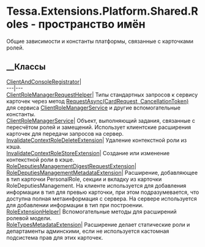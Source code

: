 # Tessa.Extensions.Platform.Shared.Roles - пространство имён
Общие зависимости и константы платформы, связанные с карточками ролей.
##  __Классы
[ClientAndConsoleRegistrator](T_Tessa_Extensions_Platform_Shared_Roles_ClientAndConsoleRegistrator.htm)|  
---|---  
[ClientRoleManagerRequestHelper](T_Tessa_Extensions_Platform_Shared_Roles_ClientRoleManagerRequestHelper.htm)|
Типы стандартных запросов к сервису карточек через метод
[RequestAsync(CardRequest,
CancellationToken)](M_Tessa_Cards_ICardRepository_RequestAsync.htm) для
сервиса
[ClientRoleManagerService](T_Tessa_Extensions_Platform_Shared_Roles_ClientRoleManagerService.htm)
и другие вспомогательные константы.  
[ClientRoleManagerService](T_Tessa_Extensions_Platform_Shared_Roles_ClientRoleManagerService.htm)|
Объект, выполняющий задания, связанные с пересчётом ролей и замещений.
Использует клиентские расширения карточек для передачи запросов на сервер.  
[InvalidateContextRoleDeleteExtension](T_Tessa_Extensions_Platform_Shared_Roles_InvalidateContextRoleDeleteExtension.htm)|
Удаление контекстной роли из кэша.  
[InvalidateContextRoleStoreExtension](T_Tessa_Extensions_Platform_Shared_Roles_InvalidateContextRoleStoreExtension.htm)|
Создание или изменение контекстной роли в кэше.  
[RoleDeputiesManagementDigestRequestExtension](T_Tessa_Extensions_Platform_Shared_Roles_RoleDeputiesManagementDigestRequestExtension.htm)|  
[RoleDeputiesManagementMetadataExtension](T_Tessa_Extensions_Platform_Shared_Roles_RoleDeputiesManagementMetadataExtension.htm)|
Расширение, добавляющее в тип карточки PersonalRole, секции и вкладку из
карточки RoleDeputiesManagement. На клиенте используется для добавления
информации в тип для превью карточки, при этом подразумевается, что доступна
полная метаинформация с сервера. На сервере используется для добавлении
информации в тип при построении.  
[RoleExtensionHelper](T_Tessa_Extensions_Platform_Shared_Roles_RoleExtensionHelper.htm)|
Вспомогательные методы для расширений ролевой модели.  
[RoleTypesMetadataExtension](T_Tessa_Extensions_Platform_Shared_Roles_RoleTypesMetadataExtension.htm)|
Расширение делает статические роли и департаменты админскими, если не
используется кастомная подсистема прав для этих карточек.
